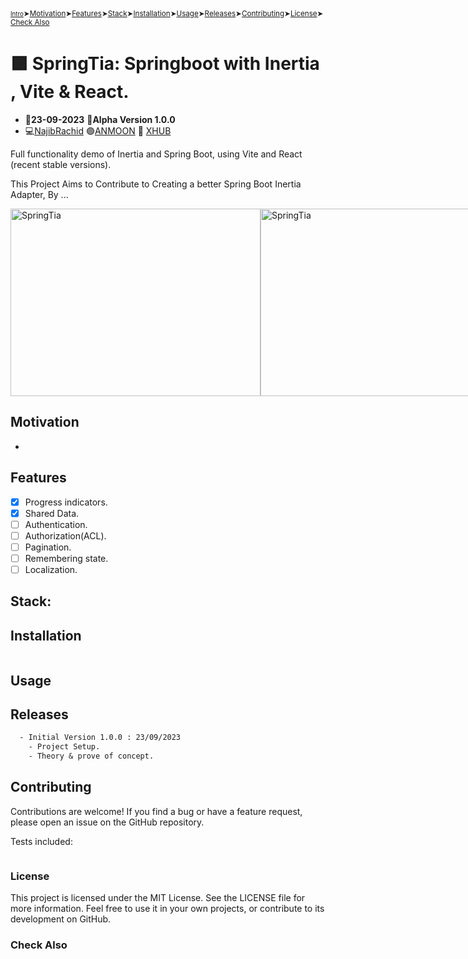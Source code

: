 <sub>
<a href="#Intro" title="Section Intro" style="font-size:smaller;">Intro</a>➤<a href="#Motivation" title="Section Motivation">Motivation</a>➤<a href="#Features" title="Section Features">Features</a>➤<a href="#Stack" title="Section Stack">Stack</a>➤<a href="#Installation" title="Section Installation">Installation</a>➤<a href="#Usage" title="Section Usage">Usage</a>➤<a href="#Releases" title="Section Releases">Releases</a>➤<a href="#Contributing" title="Section Contributing">Contributing</a>➤<a href="#License" title="Section License">License</a>➤<a href="#Check-Also" title="Section Check Also">Check Also</a>
</sub>

# :purple_square: SpringTia: Springboot with Inertia , Vite & React.

- :date:**23-09-2023** :pushpin:**Alpha Version 1.0.0**
- :computer:<a href="https://github.com/n4j1Br4ch1D" target="_blank" title="NajibRachid: Agile Software Engineer">NajibRachid</a> :purple_circle:<a href="https://anmoonweb.com/?ref=springtia" target="_blank" title="ANMOON: Right talents at the right place ">ANMOON</a> :office: <a href="https://x-hub.io/?ref=anmoon-springtia" target="_blank" title="XHUB: For Developers By Developers">XHUB</a>

Full functionality demo of Inertia and Spring Boot, using Vite and React (recent stable versions).

This Project Aims to Contribute to Creating a better Spring Boot Inertia Adapter, By ...

<div style="display:flex">
<img src="https://raw.githubusercontent.com/n4j1Br4ch1D/" alt="SpringTia" height="300" width="400">
<img src="https://raw.githubusercontent.com/n4j1Br4ch1D/" alt="SpringTia" height="300" width="400">
<img src="https://raw.githubusercontent.com/n4j1Br4ch1D/" alt="SpringTia" height="300" width="400">
<img src="https://raw.githubusercontent.com/n4j1Br4ch1D/" alt="SpringTia" height="300" width="400">
<img src="https://raw.githubusercontent.com/n4j1Br4ch1D/" alt="SpringTia" height="300" width="400">
<img src="https://raw.githubusercontent.com/n4j1Br4ch1D/" alt="SpringTia" height="300" width="400">
</div>

## Motivation

- 

## Features
- [x] Progress indicators.
- [x] Shared Data.
- [ ] Authentication.
- [ ] Authorization(ACL).
- [ ] Pagination.
- [ ] Remembering state.
- [ ] Localization.

## Stack:

## Installation

```sh

```

## Usage

## Releases

```txt
  - Initial Version 1.0.0 : 23/09/2023
    - Project Setup.
    - Theory & prove of concept.
```

## Contributing

Contributions are welcome! If you find a bug or have a feature request, please open an issue on the GitHub repository.

Tests included:

```sh
```

### License

This project is licensed under the MIT License. See the LICENSE file for more information. Feel free to use it in your own projects, or contribute to its development on GitHub.

### Check Also
